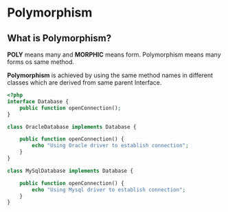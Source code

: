 # Polymorphism

## What is Polymorphism?

**POLY** means many and **MORPHIC** means form. Polymorphism means many forms os same method.

**Polymorphism** is achieved by using the same method names in different classes which are derived from same parent Interface.

```php
<?php
interface Database {
    public function openConnection();
}

class OracleDatabase implements Database {

    public function openConnection() {
        echo "Using Oracle driver to establish connection";
    }
}

class MySqlDatabase implements Database {

    public function openConnection() {
        echo "Using Mysql driver to establish connection";
    }
}
```